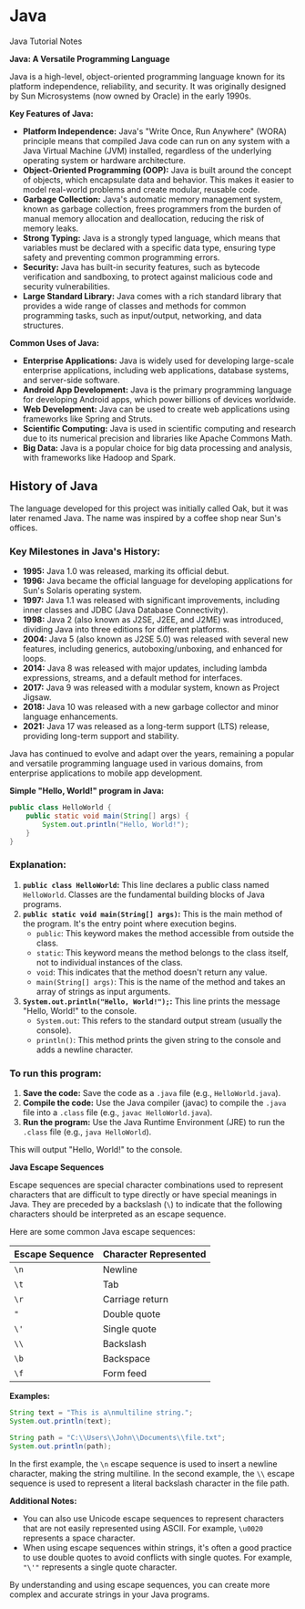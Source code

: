 # Java
Java Tutorial Notes

**Java: A Versatile Programming Language**

Java is a high-level, object-oriented programming language known for its platform independence, reliability, and security. It was originally designed by Sun Microsystems (now owned by Oracle) in the early 1990s.

**Key Features of Java:**

* **Platform Independence:** Java's "Write Once, Run Anywhere" (WORA) principle means that compiled Java code can run on any system with a Java Virtual Machine (JVM) installed, regardless of the underlying operating system or hardware architecture.
* **Object-Oriented Programming (OOP):** Java is built around the concept of objects, which encapsulate data and behavior. This makes it easier to model real-world problems and create modular, reusable code.
* **Garbage Collection:** Java's automatic memory management system, known as garbage collection, frees programmers from the burden of manual memory allocation and deallocation, reducing the risk of memory leaks.
* **Strong Typing:** Java is a strongly typed language, which means that variables must be declared with a specific data type, ensuring type safety and preventing common programming errors.
* **Security:** Java has built-in security features, such as bytecode verification and sandboxing, to protect against malicious code and security vulnerabilities.
* **Large Standard Library:** Java comes with a rich standard library that provides a wide range of classes and methods for common programming tasks, such as input/output, networking, and data structures.

**Common Uses of Java:**

* **Enterprise Applications:** Java is widely used for developing large-scale enterprise applications, including web applications, database systems, and server-side software.
* **Android App Development:** Java is the primary programming language for developing Android apps, which power billions of devices worldwide.
* **Web Development:** Java can be used to create web applications using frameworks like Spring and Struts.
* **Scientific Computing:** Java is used in scientific computing and research due to its numerical precision and libraries like Apache Commons Math.
* **Big Data:** Java is a popular choice for big data processing and analysis, with frameworks like Hadoop and Spark.

## History of Java

The language developed for this project was initially called Oak, but it was later renamed Java. The name was inspired by a coffee shop near Sun's offices.

### Key Milestones in Java's History:

* **1995:** Java 1.0 was released, marking its official debut.
* **1996:** Java became the official language for developing applications for Sun's Solaris operating system.
* **1997:** Java 1.1 was released with significant improvements, including inner classes and JDBC (Java Database Connectivity).
* **1998:** Java 2 (also known as J2SE, J2EE, and J2ME) was introduced, dividing Java into three editions for different platforms.
* **2004:** Java 5 (also known as J2SE 5.0) was released with several new features, including generics, autoboxing/unboxing, and enhanced for loops.
* **2014:** Java 8 was released with major updates, including lambda expressions, streams, and a default method for interfaces.
* **2017:** Java 9 was released with a modular system, known as Project Jigsaw.
* **2018:** Java 10 was released with a new garbage collector and minor language enhancements.
* **2021:** Java 17 was released as a long-term support (LTS) release, providing long-term support and stability.

Java has continued to evolve and adapt over the years, remaining a popular and versatile programming language used in various domains, from enterprise applications to mobile app development.

**Simple "Hello, World!" program in Java:**

```java
public class HelloWorld {
    public static void main(String[] args) {
        System.out.println("Hello, World!");
    }
}
```

### Explanation:

1. **`public class HelloWorld`:** This line declares a public class named `HelloWorld`. Classes are the fundamental building blocks of Java programs.
2. **`public static void main(String[] args)`:** This is the main method of the program. It's the entry point where execution begins.
   - `public`: This keyword makes the method accessible from outside the class.
   - `static`: This keyword means the method belongs to the class itself, not to individual instances of the class.
   - `void`: This indicates that the method doesn't return any value.
   - `main(String[] args)`: This is the name of the method and takes an array of strings as input arguments.
3. **`System.out.println("Hello, World!");`:** This line prints the message "Hello, World!" to the console.
   - `System.out`: This refers to the standard output stream (usually the console).
   - `println()`: This method prints the given string to the console and adds a newline character.

### To run this program:

1. **Save the code:** Save the code as a `.java` file (e.g., `HelloWorld.java`).
2. **Compile the code:** Use the Java compiler (javac) to compile the `.java` file into a `.class` file (e.g., `javac HelloWorld.java`).
3. **Run the program:** Use the Java Runtime Environment (JRE) to run the `.class` file (e.g., `java HelloWorld`).

This will output "Hello, World!" to the console.

**Java Escape Sequences**

Escape sequences are special character combinations used to represent characters that are difficult to type directly or have special meanings in Java. They are preceded by a backslash (`\`) to indicate that the following characters should be interpreted as an escape sequence.

Here are some common Java escape sequences:

| Escape Sequence | Character Represented |
|---|---|
| `\n` | Newline |
| `\t` | Tab |
| `\r` | Carriage return |
| `" ` | Double quote |
| `\'` | Single quote |
| `\\` | Backslash |
| `\b` | Backspace |
| `\f` | Form feed |

**Examples:**

```java
String text = "This is a\nmultiline string.";
System.out.println(text);

String path = "C:\\Users\\John\\Documents\\file.txt";
System.out.println(path);
```

In the first example, the `\n` escape sequence is used to insert a newline character, making the string multiline. In the second example, the `\\` escape sequence is used to represent a literal backslash character in the file path.

**Additional Notes:**

* You can also use Unicode escape sequences to represent characters that are not easily represented using ASCII. For example, `\u0020` represents a space character.
* When using escape sequences within strings, it's often a good practice to use double quotes to avoid conflicts with single quotes. For example, `"\'"` represents a single quote character.

By understanding and using escape sequences, you can create more complex and accurate strings in your Java programs.
